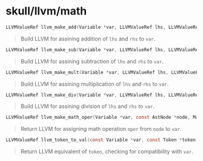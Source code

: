 # skull/llvm/math

```c
LLVMValueRef llvm_make_add(Variable *var, LLVMValueRef lhs, LLVMValueRef rhs)
```

> Build LLVM for assining addition of `lhs` and `rhs` to `var`.

```c
LLVMValueRef llvm_make_sub(Variable *var, LLVMValueRef lhs, LLVMValueRef rhs)
```

> Build LLVM for assining subtraction of `lhs` and `rhs` to `var`.

```c
LLVMValueRef llvm_make_mult(Variable *var, LLVMValueRef lhs, LLVMValueRef rhs)
```

> Build LLVM for assining multiplication of `lhs` and `rhs` to `var`.

```c
LLVMValueRef llvm_make_div(Variable *var, LLVMValueRef lhs, LLVMValueRef rhs)
```

> Build LLVM for assining division of `lhs` and `rhs` to `var`.

```c
LLVMValueRef llvm_make_math_oper(Variable *var, const AstNode *node, MathOper *oper)
```

> Return LLVM for assigning math operation `oper` from `node` to `var`.

```c
LLVMValueRef llvm_token_to_val(const Variable *var, const Token *token)
```

> Return LLVM equivalent of `token`, checking for compatibility with `var`.

